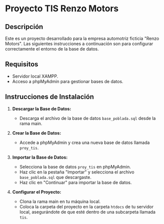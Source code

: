 # Proyecto TIS Renzo Motors

## Descripción

Este es un proyecto desarrollado para la empresa automotriz ficticia "Renzo Motors". Las siguientes instrucciones a continuación son para configurar correctamente el entorno de la base de datos.

## Requisitos

- Servidor local XAMPP.
- Acceso a phpMyAdmin para gestionar bases de datos.

## Instrucciones de Instalación

1. **Descargar la Base de Datos:**
   - Descarga el archivo de la base de datos `base_poblada.sql` desde la rama main.
   
2. **Crear la Base de Datos:**
   - Accede a phpMyAdmin y crea una nueva base de datos llamada `proy_tis`.

3. **Importar la Base de Datos:**
   - Selecciona la base de datos `proy_tis` en phpMyAdmin.
   - Haz clic en la pestaña "Importar" y selecciona el archivo `base_poblada.sql` que descargaste.
   - Haz clic en "Continuar" para importar la base de datos.

4. **Configurar el Proyecto:**
   - Clona la rama main en tu máquina local.
   - Coloca la carpeta del proyecto en la carpeta `htdocs` de tu servidor local, asegurándote de que esté dentro de una subcarpeta llamada `tis`.

